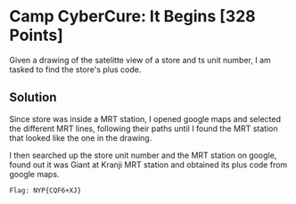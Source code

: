 # Camp CyberCure: It Begins [328 Points]

Given a drawing of the satelitte view of a store and ts unit number, I am tasked to find the store's plus code.

## Solution

Since store was inside a MRT station, I opened google maps and selected the different MRT lines, following their paths until I found the MRT station that looked like
the one in the drawing.    

I then searched up the store unit number and the MRT station on google, found out it was Giant at Kranji MRT station and obtained its plus code
from google maps.
```
Flag: NYP{CQF6+XJ}
```
